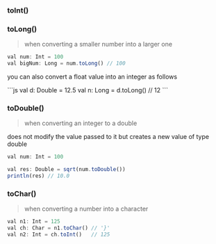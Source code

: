 ### toInt()

### toLong()
> when converting a smaller number into a larger one

```js
val num: Int = 100
val bigNum: Long = num.toLong() // 100
```

<p> you can also convert a float value into an integer as follows</p>
```js
val d: Double = 12.5
val n: Long = d.toLong() // 12
```

### toDouble()
> when converting an integer to a double
<p>does not modify the value passed to it but creates a new value of type double</p>

```js
val num: Int = 100

val res: Double = sqrt(num.toDouble())
println(res) // 10.0
```

### toChar()
> when converting a number into a character

```js
val n1: Int = 125
val ch: Char = n1.toChar() // '}'
val n2: Int = ch.toInt()   // 125
```
